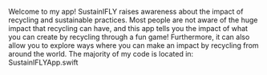 Welcome to my app! SustainIFLY raises awareness about the impact of recycling and sustainable practices. Most people are not aware of the huge impact that recycling can have, and this app tells you the impact of what you can create by recycling through a fun game! Furthermore, it can also allow you to explore ways where you can make an impact by recycling from around the world. The majority of my code is located in: SustainIFLYApp.swift
